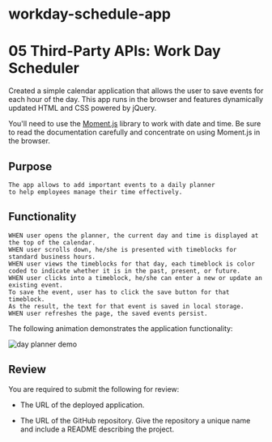 # workday-schedule-app
# 05 Third-Party APIs: Work Day Scheduler

Created a simple calendar application that allows the user to save events for each hour of the day. This app runs in the browser and features dynamically updated HTML and CSS powered by jQuery.

You'll need to use the [Moment.js](https://momentjs.com/) library to work with date and time. Be sure to read the documentation carefully and concentrate on using Moment.js in the browser.

## Purpose

```
The app allows to add important events to a daily planner
to help employees manage their time effectively.
```

## Functionality

```
WHEN user opens the planner, the current day and time is displayed at the top of the calendar. 
WHEN user scrolls down, he/she is presented with timeblocks for standard business hours.
WHEN user views the timeblocks for that day, each timeblock is color coded to indicate whether it is in the past, present, or future.
WHEN user clicks into a timeblock, he/she can enter a new or update an existing event.
To save the event, user has to click the save button for that timeblock.
As the result, the text for that event is saved in local storage.
WHEN user refreshes the page, the saved events persist.
```

The following animation demonstrates the application functionality:

![day planner demo](./Assets/05-third-party-apis-homework-demo.gif)


## Review

You are required to submit the following for review:

* The URL of the deployed application.

* The URL of the GitHub repository. Give the repository a unique name and include a README describing the project.